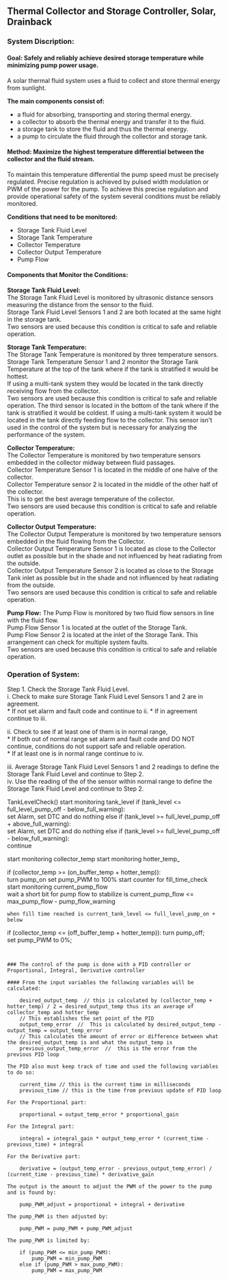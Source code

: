 ## Thermal Collector and  Storage Controller, Solar, Drainback

### System Discription:
#### **Goal**: Safely and reliably achieve desired storage temperature while minimizing pump power usage.  
A solar thermal fluid system uses a fluid to collect and store thermal energy from sunlight.  

**The main components consist of:**  
* a fluid for absorbing, transporting and storing thermal energy. 
* a collector to absorb the thermal energy and transfer it to the fluid. 
*  a storage tank to store the fluid and thus the thermal energy.  
*  a pump to circulate the fluid through the collector and storage tank.
  
#### **Method:** Maximize the highest temperature differential between the collector and the fluid stream. 
To maintain this temperature differential the pump speed must be precisely regulated. 
Precise regulation is achieved by pulsed width modulation or PWM of the power for the pump.
To achieve this precise regulation and provide operational safety of the system several conditions must be reliably monitored.

**Conditions that need to be monitored:**  
* Storage Tank Fluid Level
* Storage Tank Temperature
* Collector Temperature
* Collector Output Temperature
* Pump Flow  

#### Components that Monitor the Conditions:

**Storage Tank Fluid Level:**  
The Storage Tank Fluid Level is monitored by ultrasonic distance sensors measuring the distance from the sensor to the fluid.  
Storage Tank Fluid Level Sensors 1 and 2 are both located at the same hight in the storage tank.   
Two sensors are used because this condition is critical to safe and reliable operation.

**Storage Tank Temperature:**   
The Storage Tank Temperature is monitored by three temperature sensors.  
Storage Tank Temperature Sensor 1 and 2 monitor the Storage Tank Temperature at the top of the tank where if the tank is stratified it would be hottest.  
If using a multi-tank system they would be located in the tank directly receiving flow from the collector.   
Two sensors are used because this condition is critical to safe and reliable operation.
The third sensor is located in the bottom of the tank where if the tank is stratified it would be coldest.
If using a multi-tank system it would be located in the tank directly feeding flow to the collector.
This sensor isn't used in the control of the system but is necessary for analyzing the performance of the system.

**Collector Temperature:**  
The Collector Temperature is monitored by two temperature sensors embedded in the collector midway between fluid passages.  
Collector Temperature Sensor 1 is located in the middle of one halve of the collector.  
Collector Temperature sensor 2 is located in the middle of the other half of the collector.  
This is to get the best average temperature of the collector.  
Two sensors are used  because this condition is critical to safe and reliable operation. 

**Collector Output Temperature:**   
The Collector Output Temperature is monitored by two temperature sensors embedded in the fluid flowing from the Collector.  
Collector Output Temperature Sensor 1 is located as close to the Collector outlet as possible but in the shade and not influenced by heat radiating from the outside.  
Collector Output Temperature Sensor 2 is located as close to the Storage Tank inlet as possible but in the shade and not influenced by heat radiating from the outside.  
Two sensors are used because this condition is critical to safe and reliable operation.  

**Pump Flow:**
The Pump Flow is monitored by two fluid flow sensors in line with the fluid flow.  
Pump Flow Sensor 1 is located at the outlet of the Storage Tank.  
Pump Flow Sensor 2 is located at the inlet of the Storage Tank.
This arrangement can check for multiple system faults.  
Two sensors are used because this condition is critical to safe and reliable operation.

### Operation of System:

Step 1. Check the Storage Tank Fluid Level.  
   i. Check to make sure Storage Tank Fluid Level Sensors 1 and 2 are in agreement.  
      * If not set alarm and fault code and continue to ii.
      * If in agreement continue to iii. 
        
   ii. Check to see if at least one of them is in normal range,  
       * If both out of normal range set alarm and fault code and DO NOT continue, conditions do not support safe and reliable operation.  
       * If at least one is in normal range continue to iv.  

   iii. Average Storage Tank Fluid Level Sensors 1 and 2 readings to define the Storage Tank Fluid Level and continue to Step 2.  
   iv. Use the reading of the of the sensor within normal range to define the Storage Tank Fluid Level and continue to Step 2.              
  




TankLevelCheck()
    start monitoring tank_level
    if (tank_level <= full_level_pump_off - below_full_warning):  
        set Alarm, set DTC and do nothing else
    if (tank_level >= full_level_pump_off + above_full_warning):  
        set Alarm, set DTC and do nothing else
    if (tank_level >= full_level_pump_off - below_full_warning):  
        continue

start monitoring collector_temp
start monitoring hotter_temp_

if (collector_temp >= (on_buffer_temp + hotter_temp)):  
    turn pump_on
    set pump_PWM to 100%
    start counter for fill_time_check  
    start monitoring current_pump_flow  
    wait a short bit for pump flow to stabilize
    is current_pump_flow <= max_pump_flow - pump_flow_warning

    when fill time reached is current_tank_level <= full_level_pump_on + below


if (collector_temp <= (off_buffer_temp + hotter_temp)):
    turn pump_off;  
    set pump_PWM to 0%;
```


### The control of the pump is done with a PID controller or Proportional, Integral, Derivative controller

#### From the input variables the following variables will be calculated:
    
    desired_output_temp  // this is calculated by (collector_temp + hotter_temp) / 2 = desired_output_temp thus its an average of collector_temp and hotter_temp
    // This establishes the set point of the PID
    output_temp_error  //  This is calculated by desired_output_temp - output_temp = output_temp_error
    // This calculates the amount of error or difference between what the desired_output_temp is and what the output_temp is
    previous_output_temp_error  //  this is the error from the previous PID loop

The PID also must keep track of time and used the following variables to do so:
        
    current_time // this is the current time in milliseconds 
    previous_time // this is the time from previous update of PID loop

For the Proportional part:

    proportional = output_temp_error * proportional_gain

For the Integral part:
        
    integral = integral_gain * output_temp_error * (current_time - previous_time) + integral

For the Derivative part:
        
    derivative = (output_temp_error - previous_output_temp_error) / (current_time - previous_time) * derivative_gain

The output is the amount to adjust the PWM of the power to the pump and is found by:

    pump_PWM_adjust = proportional + integral + derivative 

The pump_PWM is then adjusted by:

    pump_PWM = pump_PWM + pump_PWM_adjust

The pump_PWM is limited by:

    if (pump_PWM <= min_pump_PWM):
		pump_PWM = min_pump_PWM
	else if (pump_PWM > max_pump_PWM):
		pump_PWM = max_pump_PWM